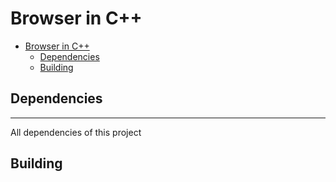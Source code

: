 # Browser in C++


- [Browser in C++](#browser-in-c)
  - [Dependencies](#dependencies)
  - [Building](#building)


## Dependencies
---

All dependencies of this project 


## Building


